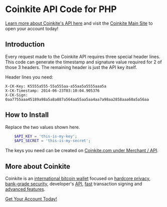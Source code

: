 # Coinkite API Code for PHP

[Learn more about Coinkite's API here](https://docs.coinkite.com/)
and visit the [Coinkite Main Site](https://coinkite.com/) to open your
account today!

## Introduction

Every request made to the Coinkite API requires three special header
lines. This code can generate the timestamp and signature value
required for 2 of those 3 headers. The remaining header is just
the API key itself.

Header lines you need:

	X-CK-Key: K5555a555-55a555aa-a55aa5a5555aaa5a
	X-CK-Timestamp: 2014-06-23T03:10:04.905376
	X-CK-Sign: 0aa7755aaa45189a98a5a8a887a564aa55aa5aa4aa7a98aa2858aaa60a5a56aa

## How to Install

Replace the two values shown here.

````php
	$API_KEY = 'this-is-my-key';
	$API_SECRET = 'this-is-my-secret';
````

The keys you need can be created on
[Coinkite.com under Merchant / API]([https://coinkite.com/merchant/api).


## More about Coinkite


Coinkite is an [international bitcoin wallet](https://coinkite.com/faq/about) focused on [hardcore privacy](https://coinkite.com/privacy), [bank-grade security](https://coinkite.com/faq/security), developer's [API](https://coinkite.com/faq/developers), [fast](https://coinkite.com/faq/security) transaction signing and [advanced features](https://coinkite.com/faq/features).

[Get Your Account Today!](https://coinkite.com/)

